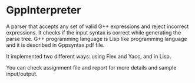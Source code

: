 # GppInterpreter

A parser that accepts any set of valid G++ expressions and reject incorrect expressions. 
It checks if the input syntax is correct while generating the parse tree.
G++ programming language is Lisp like programming language and it is described in Gppsyntax.pdf file.  

It implemented two different ways: using Flex and Yacc, and in Lisp.  

You can check assignment file and report for more details and sample input/output.





